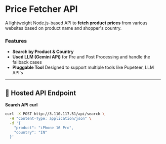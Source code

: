 # Price Fetcher API
 A lightweight Node.js-based API to **fetch product prices** from various websites based on product name and shopper's country.

###  Features
- **Search by Product & Country** 
- **Used LLM (Gemini APi)** for Pre and Post Processing and handle the fallback cases
- **Pluggable Tool** Designed to support multiple tools like Pupeteer, LLM API's  
---

## 🔗 Hosted API Endpoint

**Search API curl**

```bash
curl -X POST http://3.110.117.51/api/search \
  -H "Content-Type: application/json" \
  -d '{
    "product": "iPhone 16 Pro",
    "country": "IN"
  }'


